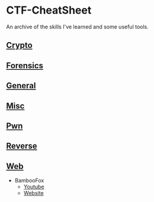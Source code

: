 # CTF-CheatSheet
An archive of the skills I've learned and some useful tools.
## [Crypto](Crypto)
## [Forensics](Forensics)
## [General](General)
## [Misc](Misc)
## [Pwn](Pwn)
## [Reverse](Reverse)
## [Web](Web)
* BambooFox
  * [Youtube](https://www.youtube.com/channel/UCWIxPblsd5y4QGR1qhX3FGA)
  * [Website](https://bamboofox.cs.nctu.edu.tw/)

